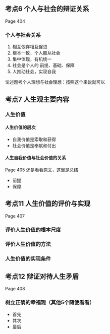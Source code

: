 ## 考点6 个人与社会的辩证关系
Page 404
### **个人与社会关系**
1. 相互依存相互促进
2. 根本一致，个人服从社会
3. 集中体现，有机统一
4. 社会是个人的 前提、基础、保障
5. 人推动社会，实现自我

论述题考个人理想与社会理想：按照这个来说就可以

## 考点7 人生观主要内容
### 人生价值
#### 人生价值的层次
- 自我价值是索取和获得
- 社会价值是奉献和付出
#### 人生自我价值与社会价值的关系
Page 405 还是看看原文，这里是总结
- 前提
- 保障

## 考点11 人生价值的评价与实现
Page 407
### 评价人生价值的根本尺度
### 评价人生价值的方法
### 人生价值的实现条件

## 考点12 辩证对待人生矛盾
Page 408
### 树立正确的幸福观（其他5个随便看看）
- 首先
- 其次
- 最后